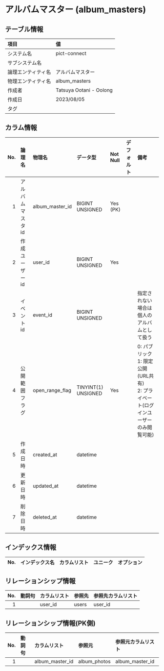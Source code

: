 # アルバムマスター (album_masters)

## テーブル情報

| 項目                           | 値                                                                                                   |
|:-------------------------------|:-----------------------------------------------------------------------------------------------------|
| システム名                     | pict-connect                                                                                         |
| サブシステム名                 |                                                                                                      |
| 論理エンティティ名             | アルバムマスター                                                                                     |
| 物理エンティティ名             | album_masters                                                                                        |
| 作成者                         | Tatsuya Ootani - Oolong                                                                              |
| 作成日                         | 2023/08/05                                                                                           |
| タグ                           |                                                                                                      |



## カラム情報

| No. | 論理名                         | 物理名                         | データ型                       | Not Null | デフォルト           | 備考                           |
|----:|:-------------------------------|:-------------------------------|:-------------------------------|:---------|:---------------------|:-------------------------------|
|   1 | アルバムマスタid               | album_master_id                | BIGINT UNSIGNED                | Yes (PK) |                      |                                |
|   2 | 作成ユーザーid                 | user_id                        | BIGINT UNSIGNED                | Yes      |                      |                                |
|   3 | イベントid                     | event_id                       | BIGINT UNSIGNED                |          |                      | 指定されない場合は個人のアルバムとして扱う |
|   4 | 公開範囲フラグ                 | open_range_flag                | TINYINT(1) UNSIGNED            | Yes      |                      | 0: パブリック<br>1: 限定公開(URL共有)<br>2: プライベート(ログインユーザーのみ閲覧可能) |
|   5 | 作成日時                       | created_at                     | datetime                       |          |                      |                                |
|   6 | 更新日時                       | updated_at                     | datetime                       |          |                      |                                |
|   7 | 削除日時                       | deleted_at                     | datetime                       |          |                      |                                |



## インデックス情報

| No. | インデックス名                 | カラムリスト                             | ユニーク   | オプション                     | 
|----:|:-------------------------------|:-----------------------------------------|:-----------|:-------------------------------|



## リレーションシップ情報

| No. | 動詞句                         | カラムリスト                             | 参照先                         | 参照先カラムリスト                       |
|----:|:-------------------------------|:-----------------------------------------|:-------------------------------|:-----------------------------------------|
|   1 |                                | user_id                                  | users                          | user_id                                  |



## リレーションシップ情報(PK側)

| No. | 動詞句                         | カラムリスト                             | 参照元                         | 参照元カラムリスト                       |
|----:|:-------------------------------|:-----------------------------------------|:-------------------------------|:-----------------------------------------|
|   1 |                                | album_master_id                          | album_photos                   | album_master_id                          |


